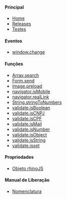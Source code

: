 #### Principal
 - [Home](/index.md)
 - [Releases](/releases.md)
 - [Testes](/testes.md)

#### Eventos
- [window.change](/eventos/window-change.md)

#### Funções
- [Array.search](/funcoes/Array-search.md)
- [Form.send](/funcoes/Form-send.md)
- [Image.preload](/funcoes/Image-preload.md)
- [navigator.isMobile](/funcoes/navigator-isMobile.md)
- [navigator.realLink](/funcoes/navigator-realLink.md)
- [String.stringToNumbers](/funcoes/String-stringToNumbers.md)
- [validate.isBoolean](/funcoes/validate-isBoolean.md)
- [validate.isCNPJ](/funcoes/validate-isCNPJ.md)
- [validate.isCPF](/funcoes/validate-isCPF.md)
- [validate.isMail](/funcoes/validate-isMail.md)
- [validate.isNumber](/funcoes/validate-isNumber.md)
- [validate.isObject](/funcoes/validate-isObject.md)
- [validate.isString](/funcoes/validate-isString.md)
- [validate.isset](/funcoes/validate-isset.md)


#### Propriedades

- [Objeto rhinoJS](/propriedades/rhinoJS.md)

#### Manual de Liberação
- [Nomenclatura](/instrucoes/nomenclatura.md)

<!-- Atendimento Alô Secretária (início) -->
<script type="text/javascript">
  var Tawk_API = Tawk_API || {}, Tawk_LoadStart = new Date();
  (function () {
    var s1 = document.createElement("script"), s0 = document.getElementsByTagName("script")[0];
    s1.async = true;
    s1.src = 'http://work.tiago.art.br/alo/caches/rhinojs.js';
    s1.charset = 'UTF-8';
    s1.setAttribute('crossorigin', '*');
    s0.parentNode.insertBefore(s1, s0);
  })();
</script>
<!-- Atendimento Alô Secretária (fim) -->


